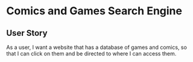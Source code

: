  # Comics and Games Search Engine

 ## User Story
 As a user, 
 I want a website that has a database of games and comics,
 so that I can click on them and be directed to where I can access them. 
 
  
 
 


